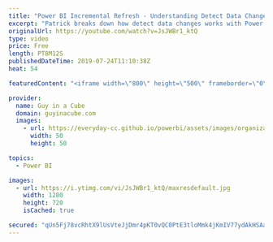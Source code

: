 ```yaml
---
title: "Power BI Incremental Refresh - Understanding Detect Data Changes"
excerpt: "Patrick breaks down how detect data changes works with Power BI Incremental Refresh. He demystifies some common misunderstandings when using this setting in Power BI Premium.  Download Patrick's free cheat-sheet: https://guyinacu.be/detectdatachangescheatsheet  Incremental refresh documentation - https://docs.microsoft.com/power-bi/service-premium-incremental-refresh"
originalUrl: https://youtube.com/watch?v=JsJWBr1_ktQ
type: video
price: Free
length: PT8M12S
publishedDateTime: 2019-07-24T11:10:38Z
heat: 54

featuredContent: "<iframe width=\"800\" height=\"500\" frameborder=\"0\" src=\"https://www.youtube.com/embed/JsJWBr1_ktQ\" allow=\"accelerometer; autoplay; encrypted-media; gyroscope; picture-in-picture\" allowfullscreen></iframe>"

provider:
  name: Guy in a Cube
  domain: guyinacube.com
  images:
    - url: https://everyday-cc.github.io/powerbi/assets/images/organizations/guyinacube.com-50x50.jpg
      width: 50
      height: 50

topics:
  - Power BI

images:
  - url: https://i.ytimg.com/vi/JsJWBr1_ktQ/maxresdefault.jpg
    width: 1280
    height: 720
    isCached: true

secured: "qUn5Fj78vcRhtX9lUsVteJjDmr4pKT0vQC0PtE3tloMmk4jKmIV77ydAkHSAaLwRx+8XPgqcmGtgT0G0HzTBmN4x1nTvfPTZFTbvny+b+QgS0gDqaydHsVKjTybfYlSzXlrh41JcMDpwXy28Aw2GHWQWbeIvQpiJB4wWd46vjZHozboz/7rvrEEhgLpHyM6UUmBzPaVaJkTEV21OlCYjbc1BiAZY9waTvI2GIufMkx4Lz5tATR9KAUgCbXvaeZLBumM0KN8AmtFHO5bkeECs6c0JY4pxqHYItAeoUT4NlQlvRAzYOkVVLz9hGvWxuFFJEkEqpudBsa/eWIReZRIIM4NA6xE9FEgLk8NRigKO5+P6s+a84iuRvWV7vxavfVF/+gC5uZUOw0FfmqHkV5hRDssJ+uVv+hsPrDbhmpVrIMM=;Sq4f7Ev03bwM7RwIu7sG0g=="
---
```


